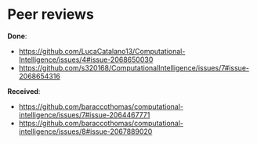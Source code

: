 # Peer reviews

**Done**:

- https://github.com/LucaCatalano13/Computational-Intelligence/issues/4#issue-2068650030
- https://github.com/s320168/ComputationalIntelligence/issues/7#issue-2068654316

**Received**:
- https://github.com/baraccothomas/computational-intelligence/issues/7#issue-2064467771
- https://github.com/baraccothomas/computational-intelligence/issues/8#issue-2067889020